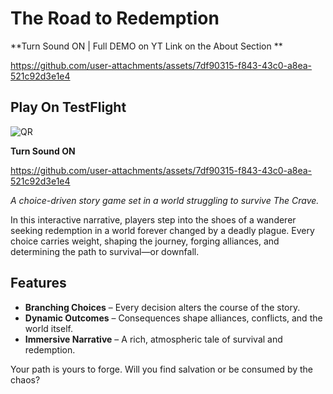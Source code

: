 
# The Road to Redemption

**Turn Sound ON | Full DEMO on YT Link on the About Section **

https://github.com/user-attachments/assets/7df90315-f843-43c0-a8ea-521c92d3e1e4

## Play On TestFlight

![QR](https://github.com/user-attachments/assets/edd0279e-465d-40dd-9dd5-8b23a48816b8)

**Turn Sound ON**

https://github.com/user-attachments/assets/7df90315-f843-43c0-a8ea-521c92d3e1e4



*A choice-driven story game set in a world struggling to survive The Crave.*

In this interactive narrative, players step into the shoes of a wanderer seeking redemption in a world forever changed by a deadly plague. Every choice carries weight, shaping the journey, forging alliances, and determining the path to survival—or downfall.

## Features
- **Branching Choices** – Every decision alters the course of the story.
- **Dynamic Outcomes** – Consequences shape alliances, conflicts, and the world itself.
- **Immersive Narrative** – A rich, atmospheric tale of survival and redemption.

Your path is yours to forge. Will you find salvation or be consumed by the chaos?

